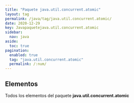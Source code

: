 ```yaml
---
title: "Paquete java.util.concurrent.atomic"
layout: tag
permalink: /java/tag/java.util.concurrent.atomic/
date: 2020-12-29
key: Javapaquetejava.util.concurrent.atomic
sidebar: 
  nav: java
aside: 
  toc: true
pagination: 
  enabled: true
  tag: "java.util.concurrent.atomic"
  permalink: /:num/
---
```


<h2>Elementos</h2>
Todos los elementos del paquete <strong>java.util.concurrent.atomic</strong>
